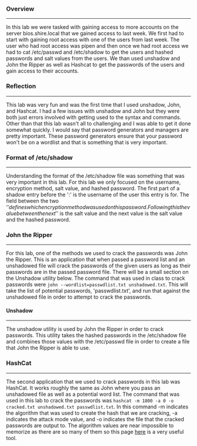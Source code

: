 ### Overview
------
In this lab we were tasked with gaining access to more accounts on the server bios.shire.local that we gained access to last week. We first had to start with gaining root access 
with one of the users from last week. The user who had root access was pipen and then once we had root access we had to cat /etc/passwd and /etc/shadow to get the users and hashed 
passwords and salt values from the users. We than used unshadow and John the Ripper as well as Hashcat to get the passwords of the users and gain access to their accounts. 

### Reflection
-----
This lab was very fun and was the first time that I used unshadow, John, and Hashcat. I had a few issues with unshadow and John but they were both just errors involved with getting used to the syntax and commands. Other than that this lab wasn't all to challenging and I was able to get it done somewhat quickly. I would say that password generators and managers are pretty important. These password generators ensure that your password won't be on a wordlist and that is something that is very important. 

### Format of /etc/shadow
------
Understanding the format of the /etc/shadow file was something that was very important in this lab. For this lab we only focused on the username, encryption method, salt value, and hashed password. The first part of a shadow entry before the ':' is the username of the user this entry is for. The field between the two '$' defines which encryption method was used on this password. Following this the value between the next '$' is the salt value and the next value is the salt value and the hashed password. 

### John the Ripper
------
For this lab, one of the methods we used to crack the passwords was John the Ripper. This is an application that when passed a password list and an unshadowed file will crack the passwords of the given users as long as their passwords are in the passed password file. There will be a small section on the Unshadow utility below. The command that was used in class to crack passwords were `john --wordlist=passwdlist.txt unshadowed.txt`. This will take the list of potential passwords, 'passwdlist.txt', and run that against the unshadowed file in order to attempt to crack the passwords. 

#### Unshadow
------
The unshadow utility is used by John the Ripper in order to crack passwords. This utility takes the hashed passwords in the /etc/shadow file and combines those values with the /etc/passwd file in order to create a file that John the Ripper is able to use. 

### HashCat
------
The second application that we used to crack passwords in this lab was HashCat. It works roughly the same as John where you pass an unshadowed file as well as a potential word list. The command that was used in this lab to crack the passwords was `hashcat -m 1800 -a 0 -o cracked.txt unshadowed.txt passwdlist.txt`. In this command -m indicates the algorithm that was used to create the hash that we are cracking, -a indicates the attack mode value, and -o indicates the file that the cracked passwords are output to. The algorithm values are near impossible to memorize as there are so many of them so this page [here](https://manpages.org/hashcat) is a very useful tool. 
